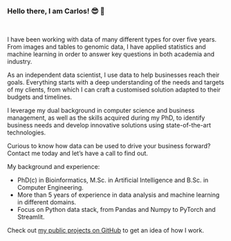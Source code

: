 ### Hello there, I am Carlos! :sunglasses: :palm_tree:

<br/>
 
I have been working with data of many different types for over five years. From images and tables to genomic data, I have applied statistics and machine learning in order to answer key questions in both academia and industry.

As an independent data scientist, I use data to help businesses reach their goals. Everything starts with a deep understanding of the needs and targets of my clients, from which I can craft a customised solution adapted to their budgets and timelines.

I leverage my dual background in computer science and business management, as well as the skills acquired during my PhD, to identify business needs and develop innovative solutions using state-of-the-art technologies.

Curious to know how data can be used to drive your business forward? Contact me today and let’s have a call to find out.

My background and experience:
- PhD(c) in Bioinformatics, M.Sc. in Artificial Intelligence and B.Sc. in Computer Engineering.
- More than 5 years of experience in data analysis and machine learning in different domains.
- Focus on Python data stack, from Pandas and Numpy to PyTorch and Streamlit.

Check out [my public projects on GitHub](https://github.com/CarlosUziel) to get an idea of how I work.
